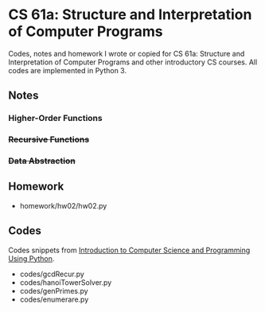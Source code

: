 # CS 61a: Structure and Interpretation of Computer Programs
Codes, notes and homework I wrote or copied for CS 61a: Structure and Interpretation of Computer Programs and other introductory CS courses. All codes are implemented in Python 3.

## Notes
### Higher-Order Functions

### ~~Recursive Functions~~

### ~~Data Abstraction~~

## Homework
- homework/hw02/hw02.py

## Codes
Codes snippets from [Introduction to Computer Science and Programming Using Python](https://courses.edx.org/courses/course-v1:MITx+6.00.1x+2T2017/course/).

- codes/gcdRecur.py
- codes/hanoiTowerSolver.py
- codes/genPrimes.py
- codes/enumerare.py
